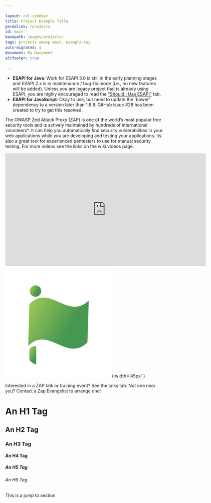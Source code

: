 ```yaml
---

layout: col-sidebar
title: Project Example Title
permalink: /projects
id: main
basepath: /pages/projects/
tags: projects owasp main, example-tag
auto-migrated: 1
document: My Document
altfooter: true

---
```


<!-- Build 03 -->

* **ESAPI for Java**: Work for ESAPI 3.0 is still in the early planning stages and ESAPI 2.x is in maintenance / bug-fix mode (i.e., no new features will be added). Unless you are legacy project that is already using ESAPI, you are highly encouraged to read the <a href="#div-exampletwo" onclick="location.hash='div-exampletwo'; location.reload();">"Should I Use ESAPI"</a>&nbsp;tab.
* **ESAPI for JavaScript**: Okay to use, but need to update the 'bower' dependency to a version later than 1.8.8. GitHub issue #28 has been created to try to get this resolved.

The OWASP Zed Attack Proxy (ZAP) is one of the world’s most popular free security tools and is actively maintained by hundreds of international volunteers*. It can help you automatically find security vulnerabilities in your web applications while you are developing and testing your applications. Its also a great tool for experienced pentesters to use for manual security testing. 
For more videos see the links on the wiki videos page.

<iframe src="https://www.youtube.com/embed/ztfgip-UhWw?" allowfullscreen width="640" height="360" frameborder="0" allow="accelerometer; autoplay; encrypted-media; gyroscope; picture-in-picture;" ></iframe>

![Flagship Project](/assets/images/common/owasp_level_flagship_2.svg){:width='45px' }

Interested in a ZAP talk or training event? See the talks tab. Not one near you? Contact a Zap Evangelist to arrange one! 

<h1>An H1 Tag</h1>
<h2>An H2 Tag</h2>
<h3>An H3 Tag</h3>
<h4>An H4 Tag</h4>
<h5>An H5 Tag</h5>
<h6>An H6 Tag</h6>

<section id="jumpdiv">
This is a jump to section
</section>
